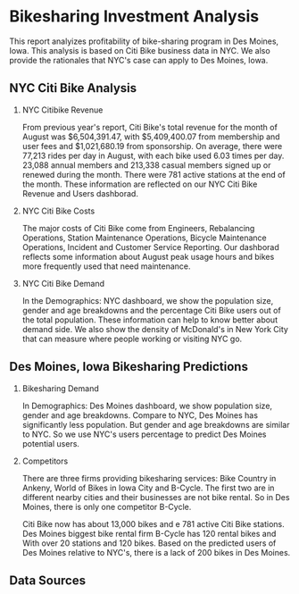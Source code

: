 # Bikesharing Investment Analysis

This report analyizes profitability of bike-sharing program in Des Moines, Iowa. This analysis is based on Citi Bike business data in NYC. We also provide the rationales that NYC's case can apply to Des Moines, Iowa.

## NYC Citi Bike Analysis

1. NYC Citibike Revenue

   From previous year's report, Citi Bike's total revenue for the month of August was $6,504,391.47, with $5,409,400.07 from membership and user fees and $1,021,680.19 from sponsorship. On average, there were 77,213 rides per day in August, with each bike used 6.03 times per day. 23,088 annual members and 213,338 casual members signed up or renewed during the month. There were 781 active stations at the end of the month. 
   These information are reflected on our NYC Citi Bike Revenue and Users dashborad.

2. NYC Citi Bike Costs

   The major costs of Citi Bike come from Engineers, Rebalancing Operations, Station Maintenance Operations, Bicycle Maintenance Operations, Incident and Customer Service Reporting. Our dashborad reflects some information about August peak usage hours and bikes more frequently used that need maintenance.

3. NYC Citi Bike Demand

   In the Demographics: NYC dashboard, we show the population size, gender and age breakdowns and the percentage Citi Bike users out of the total population. These information can help to know better about demand side. We also show the density of McDonald's in New York City that can measure where people working or visiting NYC go. 

## Des Moines, Iowa Bikesharing Predictions

1. Bikesharing Demand

   In Demographics: Des Moines dashboard, we show population size, gender and age breakdowns. Compare to NYC, Des Moines has significantly less population. But gender and age breakdowns are similar to NYC. So we use NYC's users percentage to predict Des Moines potential users.
   
2. Competitors

   There are three firms providing bikesharing services: Bike Country in Ankeny, World of Bikes in Iowa City and B-Cycle. The first two are in different nearby cities and their businesses are not bike rental. So in Des Moines, there is only one competitor B-Cycle.

   Citi Bike now has about 13,000 bikes and e 781 active Citi Bike stations. Des Moines biggest bike rental firm B-Cycle has 120 rental bikes and With over 20 stations and 120 bikes. Based on the predicted users of Des Moines relative to NYC's, there is a lack of 200 bikes in Des Moines.

## Data Sources

   









